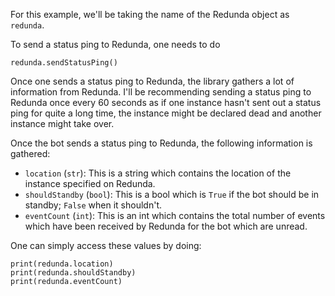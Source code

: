 For this example, we'll be taking the name of the Redunda object as `redunda`.

To send a status ping to Redunda, one needs to do

    redunda.sendStatusPing()

Once one sends a status ping to Redunda, the library gathers a lot of information from Redunda. I'll be recommending sending a status ping to Redunda once every 60 seconds as if one instance hasn't sent out a status ping for quite a long time, the instance might be declared dead and another instance might take over. 

Once the bot sends a status ping to Redunda, the following information is gathered:

 - `location` (`str`): This is a string which contains the location of the instance specified on Redunda.
 - `shouldStandby` (`bool`): This is a bool which is `True` if the bot should be in standby; `False` when it shouldn't.
 - `eventCount` (`int`): This is an int which contains the total number of events which have been received by Redunda for the bot which are unread.

One can simply access these values by doing:

    print(redunda.location)
    print(redunda.shouldStandby)
    print(redunda.eventCount)
